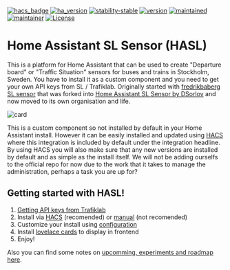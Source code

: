 [![hacs_badge](https://img.shields.io/badge/hacs-default-orange.svg)](https://github.com/custom-components/hacs)
[![ha_version](https://img.shields.io/badge/home%20assistant-0.92%2B-yellow.svg)](https://www.home-assistant.io)
[![stability-stable](https://img.shields.io/badge/stability-released-lightgrey.svg)](#)
[![version](https://img.shields.io/badge/version-2.2.2-green.svg)](#)
[![maintained](https://img.shields.io/maintenance/yes/2020.svg)](#)
[![maintainer](https://img.shields.io/badge/maintainer-daniel%20sörlöv-blue.svg)](https://github.com/DSorlov)
[![License](https://img.shields.io/badge/License-Apache%202.0-blue.svg)](https://opensource.org/licenses/Apache-2.0)

Home Assistant SL Sensor (HASL)
===============================

This is a platform for Home Assistant that can be used to create "Departure board" or "Traffic Situation" sensors for buses and trains in Stockholm, Sweden. You have to install it as a custom component and you need to get your own API keys from SL / Trafiklab. Originally started with [fredrikbaberg SL sensor](https://github.com/fredrikbaberg/ha-sensor-sl) that was forked into [Home Assistant SL Sensor by DSorlov](https://github.com/DSorlov/hasl-platform) and now moved to its own organisation and life.

![card](https://user-images.githubusercontent.com/8133650/56198334-0a150f00-603b-11e9-9e93-92be212d7f7b.PNG)

This is a custom component so not installed by default in your Home Assistant install. However it can be easily installed and updated using [HACS](https://custom-components.github.io/hacs/) where this integration is included by default under the integration headline.
By using HACS you will also make sure that any new versions are installed by default and as simple as the install itself. We will not be adding ourselfs to the official repo for now due to the work that it takes to manage the administration, perhaps a task you are up for?

## Getting started with HASL!
1. [Getting API keys from Trafiklab](trafiklab)
2. Install via [HACS](hacs_install) (recomended) or [manual](manual_install) (not recomended)
3. Customize your install using [configuration](yaml-configuration)
4. Install [lovelace cards](lovelace_cards) to display in frontend
5. Enjoy!

Also you can find some notes on [upcomming, experiments and roadmap here](roadmap).
